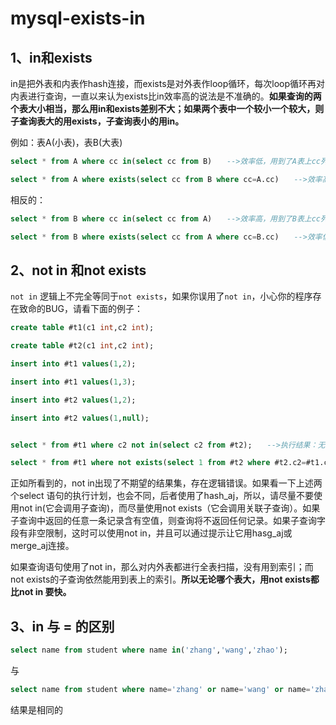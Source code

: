# mysql-exists-in

## 1、in和exists

in是把外表和内表作hash连接，而exists是对外表作loop循环，每次loop循环再对内表进行查询，一直以来认为exists比in效率高的说法是不准确的。**如果查询的两个表大小相当，那么用in和exists差别不大；如果两个表中一个较小一个较大，则子查询表大的用exists，子查询表小的用in。**

例如：表A(小表)，表B(大表)

```sql
select * from A where cc in(select cc from B)　　-->效率低，用到了A表上cc列的索引；

select * from A where exists(select cc from B where cc=A.cc)　　-->效率高，用到了B表上cc列的索引。
```

相反的：

```sql
select * from B where cc in(select cc from A)　　-->效率高，用到了B表上cc列的索引

select * from B where exists(select cc from A where cc=B.cc)　　-->效率低，用到了A表上cc列的索引。
```

## 2、not in 和not exists

`not in` 逻辑上不完全等同于`not exists`，如果你误用了`not in`，小心你的程序存在致命的BUG，请看下面的例子：

```sql
create table #t1(c1 int,c2 int);

create table #t2(c1 int,c2 int);

insert into #t1 values(1,2);

insert into #t1 values(1,3);

insert into #t2 values(1,2);

insert into #t2 values(1,null);


select * from #t1 where c2 not in(select c2 from #t2);　　-->执行结果：无，对于not exists查询，内表存在空值对查询结果没有影响；对于not in查询，内表存在空值将导致最终的查询结果为空。

select * from #t1 where not exists(select 1 from #t2 where #t2.c2=#t1.c2)　　-->执行结果：1　　3，对于not exists查询，外表存在空值，存在空值的那条记录最终会输出；对于not in查询，外表存在空值，存在空值的那条记录最终将被过滤，其他数据不受影响。
```

正如所看到的，not in出现了不期望的结果集，存在逻辑错误。如果看一下上述两个select 语句的执行计划，也会不同，后者使用了hash_aj，所以，请尽量不要使用not in(它会调用子查询)，而尽量使用not exists（它会调用关联子查询）。如果子查询中返回的任意一条记录含有空值，则查询将不返回任何记录。如果子查询字段有非空限制，这时可以使用not in，并且可以通过提示让它用hasg_aj或merge_aj连接。

如果查询语句使用了not in，那么对内外表都进行全表扫描，没有用到索引；而not exists的子查询依然能用到表上的索引。**所以无论哪个表大，用not exists都比not in 要快。**

## 3、in 与 = 的区别

```sql
select name from student where name in('zhang','wang','zhao');
```

与

```sql
select name from student where name='zhang' or name='wang' or name='zhao'
```

结果是相同的
